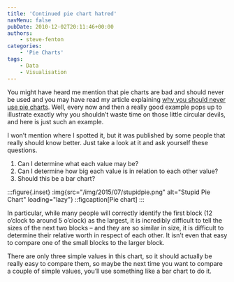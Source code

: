 ```yaml
---
title: 'Continued pie chart hatred'
navMenu: false
pubDate: 2010-12-02T20:11:46+00:00
authors:
    - steve-fenton
categories:
    - 'Pie Charts'
tags:
    - Data
    - Visualisation
---
```


You might have heard me mention that pie charts are bad and should never be used and you may have read my article explaining [why you should never use pie charts](/blog/2009/04/pie-charts-are-bad/). Well, every now and then a really good example pops up to illustrate exactly why you shouldn’t waste time on those little circular devils, and here is just such an example.

I won’t mention where I spotted it, but it was published by some people that really should know better. Just take a look at it and ask yourself these questions.

1. Can I determine what each value may be?
2. Can I determine how big each value is in relation to each other value?
3. Should this be a bar chart?

:::figure{.inset}
:img{src="/img/2015/07/stupidpie.png" alt="Stupid Pie Chart" loading="lazy"}
::figcaption[Pie chart]
:::

In particular, while many people will correctly identify the first block (12 o’clock to around 5 o’clock) as the largest, it is incredibly difficult to tell the sizes of the next two blocks – and they are so similar in size, it is difficult to determine their relative worth in respect of each other. It isn’t even that easy to compare one of the small blocks to the larger block.

There are only three simple values in this chart, so it should actually be really easy to compare them, so maybe the next time you want to compare a couple of simple values, you’ll use something like a bar chart to do it.